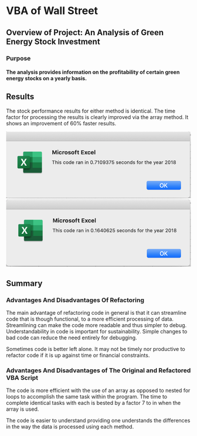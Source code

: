# VBA of Wall Street

## Overview of Project: An Analysis of Green Energy Stock Investment  

### Purpose

#### The analysis provides information on the profitability of certain green energy stocks on a yearly basis.

## Results

The stock performance results for either method is identical. The time factor for processing the results is clearly improved via the array method. It shows an improvement of 60% faster results.

![alt text](Resource/VBA_Challenge_2018.png)
![alt text](Resource/VBA_Challenge_Refactored.png)

## Summary

### Advantages And Disadvantages Of Refactoring

The main advantage of refactoring code in general is that it can streamline code that is though functional, to a more efficient processing of data. Streamlining can make the code more readable and thus simpler to debug. Understandability in code is important for sustainability. Simple changes to bad code can reduce the need entirely for debugging. 

Sometimes code is better left alone. It may not be timely nor productive to refactor code if it is up against time or financial constraints. 

### Advantages And Disadvantages of The Original and Refactored VBA Script

The code is more efficient with the use of an array as opposed to nested for loops to accomplish the same task within the program. The time to complete identical tasks with each is bested by a factor 7 to in when the array is used.



The code is easier to understand providing one understands the differences in the way the data is processed using each method.

